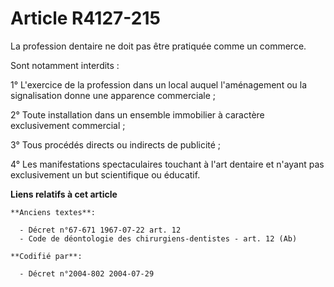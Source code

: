 # Article R4127-215

La profession dentaire ne doit pas être pratiquée comme un commerce.

Sont notamment interdits :

1° L'exercice de la profession dans un local auquel l'aménagement ou la signalisation donne une apparence commerciale ;

2° Toute installation dans un ensemble immobilier à caractère exclusivement commercial ;

3° Tous procédés directs ou indirects de publicité ;

4° Les manifestations spectaculaires touchant à l'art dentaire et n'ayant pas exclusivement un but scientifique ou éducatif.

**Liens relatifs à cet article**

	**Anciens textes**:

	  - Décret n°67-671 1967-07-22 art. 12
	  - Code de déontologie des chirurgiens-dentistes - art. 12 (Ab)

	**Codifié par**:

	  - Décret n°2004-802 2004-07-29
